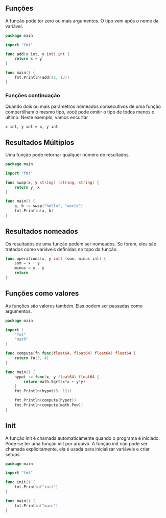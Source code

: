 ## Funções

A função pode ter zero ou mais argumentos. O tipo vem após o nome da variável.

```go
package main

import "fmt"

func add(x int, y int) int {
	return x + y
}

func main() {
	fmt.Println(add(42, 13))
}
```

### Funções continuação

Quando dois ou mais parâmetros nomeados consecutivos de uma função compartilham o mesmo tipo, você pode omitir o tipo de todos menos o último. Neste exemplo, vamos encurtar

`x int, y int = x, y int`


## Resultados Múltiplos

Uma função pode retornar qualquer número de resultados.

```go
package main

import "fmt"

func swap(x, y string) (string, string) {
	return y, x
}

func main() {
	a, b := swap("hello", "world")
	fmt.Println(a, b)
}
```

## Resultados nomeados

Os resultados de uma função podem ser nomeados. Se forem, eles são tratados como variáveis definidas no topo da função.

```go
func operations(x, y int) (sum, minus int) {
	sum = x + y
	minus = x - y
	return
}
```

## Funções como valores

As funções são valores também. Elas podem ser passadas como argumentos.

```go
package main

import (
	"fmt"
	"math"
)

func compute(fn func(float64, float64) float64) float64 {
	return fn(3, 4)
}

func main() {
	hypot := func(x, y float64) float64 {
		return math.Sqrt(x*x + y*y)
	}
	fmt.Println(hypot(5, 12))

	fmt.Println(compute(hypot))
	fmt.Println(compute(math.Pow))
}
```

## Init

A função init é chamada automaticamente quando o programa é iniciado. Pode-se ter uma função init por arquivo. A função init não pode ser chamada explicitamente, ela é usada para inicializar variáveis e criar setups.

```go
package main

import "fmt"

func init() {
	fmt.Println("init")
}

func main() {
	fmt.Println("main")
}
```

